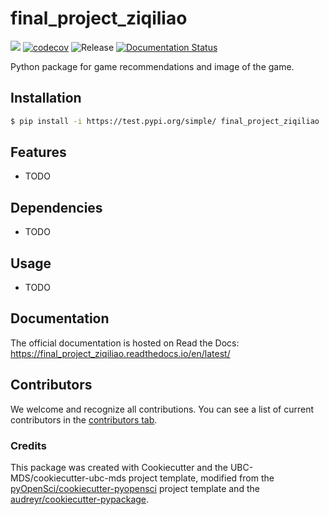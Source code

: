 # final_project_ziqiliao 

![](https://github.com/Niaooo22/final_project_ziqiliao/workflows/build/badge.svg) [![codecov](https://codecov.io/gh/Niaooo22/final_project_ziqiliao/branch/main/graph/badge.svg)](https://codecov.io/gh/Niaooo22/final_project_ziqiliao) ![Release](https://github.com/Niaooo22/final_project_ziqiliao/workflows/Release/badge.svg) [![Documentation Status](https://readthedocs.org/projects/final_project_ziqiliao/badge/?version=latest)](https://final_project_ziqiliao.readthedocs.io/en/latest/?badge=latest)

Python package for game recommendations and image of the game.

## Installation

```bash
$ pip install -i https://test.pypi.org/simple/ final_project_ziqiliao
```

## Features

- TODO

## Dependencies

- TODO

## Usage

- TODO

## Documentation

The official documentation is hosted on Read the Docs: https://final_project_ziqiliao.readthedocs.io/en/latest/

## Contributors

We welcome and recognize all contributions. You can see a list of current contributors in the [contributors tab](https://github.com/Niaooo22/final_project_ziqiliao/graphs/contributors).

### Credits

This package was created with Cookiecutter and the UBC-MDS/cookiecutter-ubc-mds project template, modified from the [pyOpenSci/cookiecutter-pyopensci](https://github.com/pyOpenSci/cookiecutter-pyopensci) project template and the [audreyr/cookiecutter-pypackage](https://github.com/audreyr/cookiecutter-pypackage).
